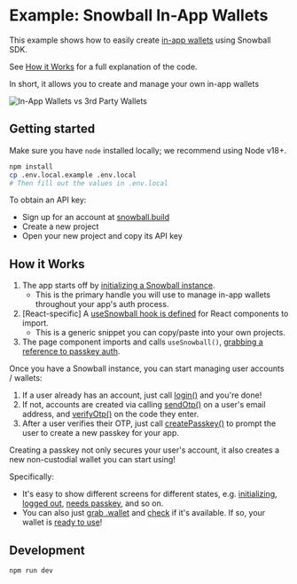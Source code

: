 # Example: Snowball In-App Wallets

This example shows how to easily create [in-app wallets](https://docs.snowball.build/docs/in-app-wallets/introduction) using Snowball SDK.

See [How it Works](#how-it-works) for a full explanation of the code.

In short, it allows you to create and manage your own in-app wallets

![In-App Wallets vs 3rd Party Wallets](https://docs.snowballtools.com/img/diagrams/wallet-types.png)

## Getting started

Make sure you have `node` installed locally; we recommend using Node v18+.

```zsh
npm install
cp .env.local.example .env.local
# Then fill out the values in .env.local
```

To obtain an API key:

- Sign up for an account at [snowball.build](https://snowball.build)
- Create a new project
- Open your new project and copy its API key

## How it Works

1. The app starts off by [initializing a Snowball instance](https://github.com/snowball-tools/showcase.in-app-wallets/blob/e1faaf2df779d5ef811f9d9b31190a46fe40187d/src/app/use-snowball.ts#L6-L12).
   - This is the primary handle you will use to manage in-app wallets throughout your app's auth process.
2. [React-specific] A [useSnowball hook is defined](https://github.com/snowball-tools/showcase.in-app-wallets/blob/e1faaf2df779d5ef811f9d9b31190a46fe40187d/src/app/use-snowball.ts#L14-L24) for React components to import.
   - This is a generic snippet you can copy/paste into your own projects.
3. The page component imports and calls `useSnowball()`, [grabbing a reference to passkey auth](https://github.com/snowball-tools/showcase.in-app-wallets/blob/e1faaf2df779d5ef811f9d9b31190a46fe40187d/src/pages/index.tsx#L22-L23).

Once you have a Snowball instance, you can start managing user accounts / wallets:

1. If a user already has an account, just call [login()](https://github.com/snowball-tools/showcase.in-app-wallets/blob/e1faaf2df779d5ef811f9d9b31190a46fe40187d/src/pages/index.tsx#L81) and you're done!
2. If not, accounts are created via calling [sendOtp()](https://github.com/snowball-tools/showcase.in-app-wallets/blob/e1faaf2df779d5ef811f9d9b31190a46fe40187d/src/pages/index.tsx#L34) on a user's email address, and [verifyOtp()](https://github.com/snowball-tools/showcase.in-app-wallets/blob/e1faaf2df779d5ef811f9d9b31190a46fe40187d/src/pages/index.tsx#L40) on the code they enter.
3. After a user verifies their OTP, just call [createPasskey()](https://github.com/snowball-tools/showcase.in-app-wallets/blob/e1faaf2df779d5ef811f9d9b31190a46fe40187d/src/pages/index.tsx#L45) to prompt the user to create a new passkey for your app.

Creating a passkey not only secures your user's account, it also creates a new non-custodial wallet you can start using!

Specifically:

- It's easy to show different screens for different states, e.g. [initializing](https://github.com/snowball-tools/showcase.in-app-wallets/blob/e1faaf2df779d5ef811f9d9b31190a46fe40187d/src/pages/index.tsx#L102), [logged out](https://github.com/snowball-tools/showcase.in-app-wallets/blob/e1faaf2df779d5ef811f9d9b31190a46fe40187d/src/pages/index.tsx#L108), [needs passkey](https://github.com/snowball-tools/showcase.in-app-wallets/blob/e1faaf2df779d5ef811f9d9b31190a46fe40187d/src/pages/index.tsx#L108), and so on.
- You can also just [grab .wallet](https://github.com/snowball-tools/showcase.in-app-wallets/blob/e1faaf2df779d5ef811f9d9b31190a46fe40187d/src/pages/index.tsx#L24) and [check](https://github.com/snowball-tools/showcase.in-app-wallets/blob/e1faaf2df779d5ef811f9d9b31190a46fe40187d/src/pages/index.tsx#L184) if it's available. If so, your wallet is [ready to use](https://github.com/snowball-tools/showcase.in-app-wallets/blob/e1faaf2df779d5ef811f9d9b31190a46fe40187d/src/pages/index.tsx#L57-L60)!

## Development

```zsh
npm run dev
```
